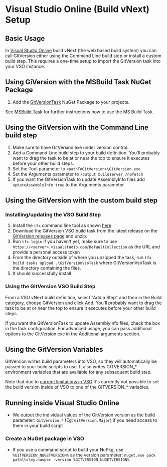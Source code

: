 # Visual Studio Online (Build vNext) Setup
## Basic Usage
In [Visual Studio Online](https://www.visualstudio.com/) build vNext (the web based build system) you can call GitVersion either using the Command Line build step or install a custom build step. This requires a one-time setup to import the GitVersion task into your VSO instance.

## Using GiVersion with the MSBuild Task NuGet Package
1. Add the [GitVersionTask](https://www.nuget.org/packages/GitVersionTask/) NuGet Package to your projects.

See [MSBuild Task](http://gitversion.readthedocs.org/en/latest/usage/#msbuild-task) for further instructions how to use the MS Build Task.

## Using the GitVersion with the Command Line build step
1. Make sure to have GitVersion.exe under version control.
2. Add a Command Line build step to your build definition. You'll probably want to drag the task to be at or near the top to ensure it executes before your other build steps.
3. Set the Tool parameter to `<pathToGitVersion>\GitVersion.exe`
4. Set the Arguments parameter to `/output buildserver /nofetch`
5. If you want the GitVersionTask to update AssemblyInfo files add `updateAssemblyInfo true` to the Arguments parameter. 

## Using the GitVersion with the custom build step
### Installing/updating the VSO Build Step
1. Install the `tfx` command line tool as shown [here](https://github.com/Microsoft/tfs-cli/blob/master/docs/buildtasks.md)
2. Download the GitVersion VSO build task from the latest release on the [GitVersion releases page](https://github.com/GitTools/GitVersion/releases) and unzip.
3. Run `tfx login` if you haven't yet, make sure to use `https://<server>.visualstudio.com/DefaultCollection` as the URL and provide a personal access token
4. From the directory outside of where you unzipped the task, run `tfx build tasks upload .\GitVersionVsoTask` where GitVersionVsoTask is the directory containing the files.
5. It should successfully install

### Using the GitVersion VSO Build Step
From a VSO vNext build definition, select "Add a Step" and then in the Build category, choose GitVersion and click Add. You'll probably want to drag the task to be at or near the top to ensure it executes before your other build steps.

If you want the GitVersionTask to update AssemblyInfo files, check the box in the task configuration. For advanced usage, you can pass additional options to the GitVersion exe in the Additional arguments section.

## Using the GitVersion Variables
GitVersion writes build parameters into VSO, so they will automatically be passed to your build scripts to use. It also writes GITVERSION_* environment variables that are available for any subsequent build step.

Note that due to [current limitations in VSO](https://github.com/Microsoft/vso-agent-tasks/issues/380) it's currently not possible to set the build version inside of VSO to one of the GITVERSION_* variables.

## Running inside Visual Studio Online
* We output the individual values of the GitVersion version as the build parameter: `GitVersion.*` (Eg: `GitVersion.Major`) if you need access to them in your build script

### Create a NuGet package in VSO
* If you use a command script to build your NuPkg, use `%GITVERSION_NUGETVERSION%` as the version parameter: `nuget.exe pack path\to\my.nuspec -version %GITVERSION_NUGETVERSION%`